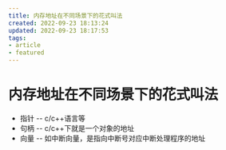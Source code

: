 ```yaml
---
title: 内存地址在不同场景下的花式叫法
created: 2022-09-23 18:13:24
updated: 2022-09-23 18:17:53
tags: 
- article
- featured
---
```


# 内存地址在不同场景下的花式叫法

- 指针 -- c/c++语言等
- 句柄 -- c/c++下就是一个对象的地址
- 向量 -- 如中断向量，是指向中断号对应中断处理程序的地址
